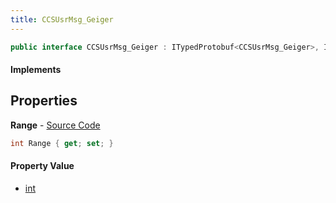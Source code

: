 ```yaml
---
title: CCSUsrMsg_Geiger
---
```


```csharp
public interface CCSUsrMsg_Geiger : ITypedProtobuf<CCSUsrMsg_Geiger>, INativeHandle, INetMessage<CCSUsrMsg_Geiger>, IDisposable
```

#### Implements

## Properties

**Range** - [Source Code](https://github.com/swiftly-solution/swiftlys2/blob/main/managed/src/SwiftlyS2.Generated/Protobufs/Interfaces/CCSUsrMsg_Geiger.cs#L18)

```csharp
int Range { get; set; }
```

#### Property Value

- [int](https://learn.microsoft.com/dotnet/api/system.int32)

